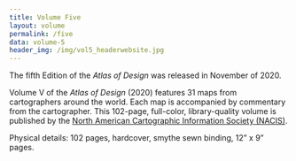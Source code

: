```yaml
---
title: Volume Five
layout: volume
permalink: /five
data: volume-5
header_img: /img/vol5_headerwebsite.jpg
---
```


The fifth Edition of the *Atlas of Design* was released in November of 2020. 

Volume V of the *Atlas of Design* (2020) features 31 maps from cartographers around the world. Each map is accompanied by commentary from the cartographer. This 102-page, full-color, library-quality volume is published by the [North American Cartographic Information Society (NACIS)](http://nacis.org).

Physical details: 102 pages, hardcover, smythe sewn binding, 12” x 9” pages.
